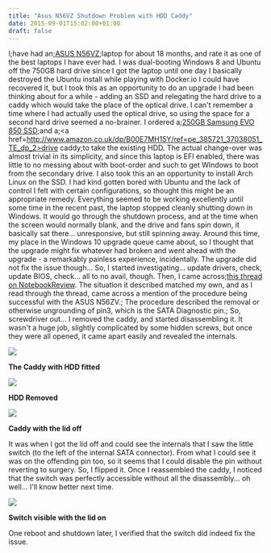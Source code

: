 ```yaml
---
title: "Asus N56VZ Shutdown Problem with HDD Caddy"
date: 2015-09-01T15:02:00+01:00
draft: false
---
```

I;have had an;<a href=https://www.asus.com/Notebooks/N56VZ/>ASUS N56VZ</a>;laptop for about 18 months, and rate it as one of the best laptops I have ever had. I was dual-booting Windows 8 and Ubuntu off the 750GB hard drive since I got the laptop until one day I basically destroyed the Ubuntu install while playing with Docker.io
I could have recovered it, but I took this as an opportunity to do an upgrade I had been thinking about for a while - adding an SSD and relegating the hard drive to a caddy which would take the place of the optical drive. I can't remember a time where I had actually used the optical drive, so using the space for a second hard drive seemed a no-brainer.
I ordered a;<a href=http://www.samsung.com/global/business/semiconductor/minisite/SSD/global/html/ssd850evo/overview.html>250GB Samsung EVO 850 SSD</a>;and a;<a href=http://www.amazon.co.uk/dp/B00E7MH15Y/ref=pe_385721_37038051_TE_dp_2>drive caddy</a>;to take the existing HDD. The actual change-over was almost trivial in its simplicity, and since this laptop is EFI enabled, there was little to no messing about with boot-order and such to get WIndows to boot from the secondary drive.
I also took this an an opportunity to install Arch Linux on the SSD. I had kind gotten bored with Ubuntu and the lack of control I felt with certain configurations, so thought this might be an appropriate remedy.
Everything seemed to be working excellently until some time in the recent past, the laptop stopped cleanly shutting down in Windows. It would go through the shutdown process, and at the time when the screen would normally blank, and the drive and fans spin down, it basically sat there... unresponsive, but still spinning away.
Around this time, my place in the Windows 10 upgrade queue came about, so I thought that the upgrade might fix whatever had broken and went ahead with the upgrade - a remarkably painless experience, incidentally. The upgrade did not fix the issue though...
So, I started investigating... update drivers, check, update BIOS, check... all to no avail, though. Then, I came across;<a href=http://forum.notebookreview.com/threads/hp-elitebook-8560p-wont-shutdown.655065/>this thread on NotebookReview</a>. The situation it described matched my own, and as I read through the thread, came across a mention of the procedure being successful with the ASUS N56ZV.;
The procedure described the removal or otherwise ungrounding of pin3, which is the SATA Diagnostic pin.;
So, screwdriver out... I removed the caddy, and started disassembling it. It wasn't a huge job, slightly complicated by some hidden screws, but once they were all opened, it came apart easily and revealed the internals.

<img src=https://gerryk.sdf.org/site_images/2015-09-01%2011.37.17.jpg />

<strong>The Caddy with HDD fitted</strong>

<img src=https://gerryk.sdf.org/site_images/2015-09-01%2011.43.04.jpg />

<strong>HDD Removed</strong>

<img src=https://gerryk.sdf.org/site_images/2015-09-01%2011.48.39.jpg />

<strong>Caddy with the lid off</strong>

It was when I got the lid off and could see the internals that I saw the little switch (to the left of the internal SATA connector). From what I could see it was on the offending pin too, so it seems that I could disable the pin without reverting to surgery. So, I flipped it.
Once I reassembled the caddy, I noticed that the switch was perfectly accessible without all the disassembly... oh well... I'll know better next time.

<img src=https://gerryk.sdf.org/site_images/2015-09-01%2011.57.46.jpg />

<strong>Switch visible with the lid on</strong>

One reboot and shutdown later, I verified that the switch did indeed fix the issue.

